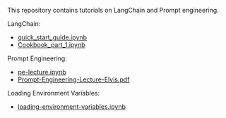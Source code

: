 This repository contains tutorials on LangChain and Prompt engineering.

LangChain:
* [quick_start_guide.ipynb][LangChain YouTube Tutorial]
* [Cookbook_part_1.ipynb][LangChain YouTube Tutorial]

Prompt Engineering:
* [pe-lecture.ipynb][Prompt Engineering Overview]
* [Prompt-Engineering-Lecture-Elvis.pdf][Prompt Engineering Overview]

Loading Environment Variables:
* [loading-environment-variables.ipynb][python-dotenv article]


[LangChain YouTube Tutorial]:https://www.youtube.com/playlist?list=PLqZXAkvF1bPNQER9mLmDbntNfSpzdDIU5

[Prompt Engineering Overview]:https://www.youtube.com/watch?v=dOxUroR57xs

[python-dotenv article]: https://sparkbyexamples.com/python/using-python-dotenv-load-environment-variables/